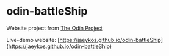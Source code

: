 # odin-battleShip

Website project from [The Odin Project](https://www.theodinproject.com/lessons/node-path-javascript-battleship)

Live-demo website: [https://jaeykos.github.io/odin-battleShip](https://jaeykos.github.io/odin-battleShip) 
